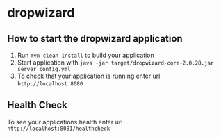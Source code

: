 # dropwizard

How to start the dropwizard application
---

1. Run `mvn clean install` to build your application
1. Start application with `java -jar target/dropwizard-core-2.0.28.jar server config.yml`
1. To check that your application is running enter url `http://localhost:8080`

Health Check
---

To see your applications health enter url `http://localhost:8081/healthcheck`
